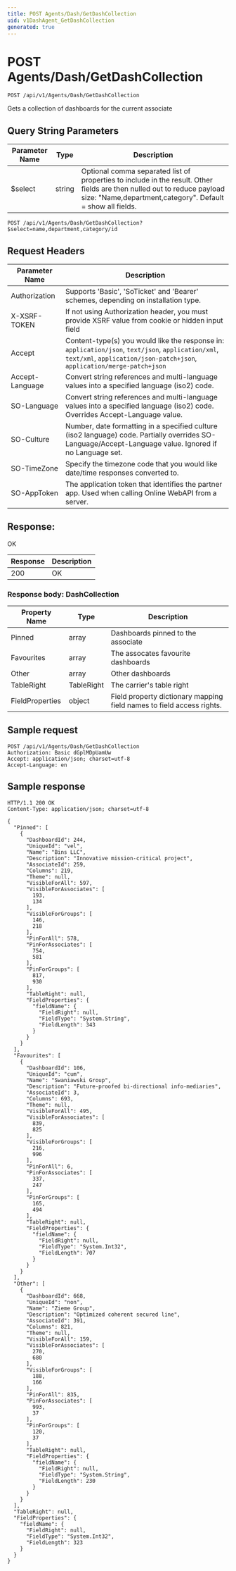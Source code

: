 ```yaml
---
title: POST Agents/Dash/GetDashCollection
uid: v1DashAgent_GetDashCollection
generated: true
---
```


# POST Agents/Dash/GetDashCollection

```http
POST /api/v1/Agents/Dash/GetDashCollection
```

Gets a collection of dashboards for the current associate







## Query String Parameters

| Parameter Name | Type |  Description |
|----------------|------|--------------|
| $select | string |  Optional comma separated list of properties to include in the result. Other fields are then nulled out to reduce payload size: "Name,department,category". Default = show all fields. |

```http
POST /api/v1/Agents/Dash/GetDashCollection?$select=name,department,category/id
```


## Request Headers

| Parameter Name | Description |
|----------------|-------------|
| Authorization  | Supports 'Basic', 'SoTicket' and 'Bearer' schemes, depending on installation type. |
| X-XSRF-TOKEN   | If not using Authorization header, you must provide XSRF value from cookie or hidden input field |
| Accept         | Content-type(s) you would like the response in: `application/json`, `text/json`, `application/xml`, `text/xml`, `application/json-patch+json`, `application/merge-patch+json` |
| Accept-Language | Convert string references and multi-language values into a specified language (iso2) code. |
| SO-Language | Convert string references and multi-language values into a specified language (iso2) code. Overrides Accept-Language value. |
| SO-Culture | Number, date formatting in a specified culture (iso2 language) code. Partially overrides SO-Language/Accept-Language value. Ignored if no Language set. |
| SO-TimeZone | Specify the timezone code that you would like date/time responses converted to. |
| SO-AppToken | The application token that identifies the partner app. Used when calling Online WebAPI from a server. |


## Response:

OK

| Response | Description |
|----------------|-------------|
| 200 | OK |

### Response body: DashCollection

| Property Name | Type |  Description |
|----------------|------|--------------|
| Pinned | array | Dashboards pinned to the associate |
| Favourites | array | The assocates favourite dashboards |
| Other | array | Other dashboards |
| TableRight | TableRight | The carrier's table right |
| FieldProperties | object | Field property dictionary mapping field names to field access rights. |

## Sample request

```http!
POST /api/v1/Agents/Dash/GetDashCollection
Authorization: Basic dGplMDpUamUw
Accept: application/json; charset=utf-8
Accept-Language: en
```

## Sample response

```http_
HTTP/1.1 200 OK
Content-Type: application/json; charset=utf-8

{
  "Pinned": [
    {
      "DashboardId": 244,
      "UniqueId": "vel",
      "Name": "Bins LLC",
      "Description": "Innovative mission-critical project",
      "AssociateId": 259,
      "Columns": 219,
      "Theme": null,
      "VisibleForAll": 597,
      "VisibleForAssociates": [
        193,
        134
      ],
      "VisibleForGroups": [
        146,
        218
      ],
      "PinForAll": 578,
      "PinForAssociates": [
        754,
        581
      ],
      "PinForGroups": [
        817,
        930
      ],
      "TableRight": null,
      "FieldProperties": {
        "fieldName": {
          "FieldRight": null,
          "FieldType": "System.String",
          "FieldLength": 343
        }
      }
    }
  ],
  "Favourites": [
    {
      "DashboardId": 106,
      "UniqueId": "cum",
      "Name": "Swaniawski Group",
      "Description": "Future-proofed bi-directional info-mediaries",
      "AssociateId": 3,
      "Columns": 693,
      "Theme": null,
      "VisibleForAll": 495,
      "VisibleForAssociates": [
        839,
        825
      ],
      "VisibleForGroups": [
        216,
        996
      ],
      "PinForAll": 6,
      "PinForAssociates": [
        337,
        247
      ],
      "PinForGroups": [
        165,
        494
      ],
      "TableRight": null,
      "FieldProperties": {
        "fieldName": {
          "FieldRight": null,
          "FieldType": "System.Int32",
          "FieldLength": 707
        }
      }
    }
  ],
  "Other": [
    {
      "DashboardId": 668,
      "UniqueId": "non",
      "Name": "Zieme Group",
      "Description": "Optimized coherent secured line",
      "AssociateId": 391,
      "Columns": 821,
      "Theme": null,
      "VisibleForAll": 159,
      "VisibleForAssociates": [
        270,
        680
      ],
      "VisibleForGroups": [
        188,
        166
      ],
      "PinForAll": 835,
      "PinForAssociates": [
        993,
        37
      ],
      "PinForGroups": [
        120,
        37
      ],
      "TableRight": null,
      "FieldProperties": {
        "fieldName": {
          "FieldRight": null,
          "FieldType": "System.String",
          "FieldLength": 230
        }
      }
    }
  ],
  "TableRight": null,
  "FieldProperties": {
    "fieldName": {
      "FieldRight": null,
      "FieldType": "System.Int32",
      "FieldLength": 323
    }
  }
}
```